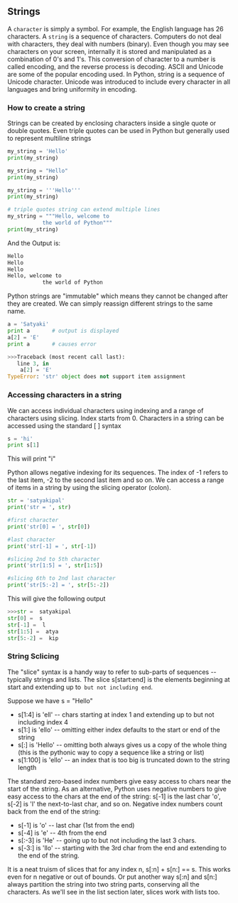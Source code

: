 ## Strings
A `character` is simply a symbol. For example, the English language has 26 characters.
A `string` is a sequence of characters.
Computers do not deal with characters, they deal with numbers (binary).
Even though you may see characters on your screen, internally it is stored and manipulated as a combination of 0's and 1's.
This conversion of character to a number is called encoding, and the reverse process is decoding. 
ASCII and Unicode are some of the popular encoding used.
In Python, string is a sequence of Unicode character.
Unicode was introduced to include every character in all languages and bring uniformity in encoding.
### How to create a string
Strings can be created by enclosing characters inside a single quote or double quotes.
Even triple quotes can be used in Python but generally used to represent multiline strings
```python
my_string = 'Hello'
print(my_string)

my_string = "Hello"
print(my_string)

my_string = '''Hello'''
print(my_string)

# triple quotes string can extend multiple lines
my_string = """Hello, welcome to
           the world of Python"""
print(my_string)
```
And the Output is:
```python
Hello
Hello
Hello
Hello, welcome to
           the world of Python

```
Python strings are "immutable" which means they cannot be changed after they are created.
We can simply reassign different strings to the same name.
```python
a = 'Satyaki'
print a       # output is displayed
a[2] = 'E'
print a       # causes error

>>>Traceback (most recent call last):
   line 3, in 
    a[2] = 'E'
TypeError: 'str' object does not support item assignment

```
### Accessing characters in a string
We can access individual characters using indexing and a range of characters using slicing. Index starts from 0. 
Characters in a string can be accessed using the standard [ ] syntax
```python
s = 'hi'
print s[1]   
```
This will print "i"

Python allows negative indexing for its sequences.
The index of -1 refers to the last item, -2 to the second last item and so on.
We can access a range of items in a string by using the slicing operator (colon).
```python
str = 'satyakipal'
print('str = ', str)

#first character
print('str[0] = ', str[0])

#last character
print('str[-1] = ', str[-1])

#slicing 2nd to 5th character
print('str[1:5] = ', str[1:5])

#slicing 6th to 2nd last character
print('str[5:-2] = ', str[5:-2])
```
This will give the following output
```python
>>>str =  satyakipal
str[0] =  s
str[-1] =  l
str[1:5] =  atya
str[5:-2] =  kip
```

### String Sclicing
The "slice" syntax is a handy way to refer to sub-parts of sequences -- typically strings and lists. The slice s[start:end] is the elements beginning at start and extending up to` but not including end`. 

Suppose we have s = "Hello"



* s[1:4] is 'ell' -- chars starting at index 1 and extending up to but not including index 4
* s[1:] is 'ello' -- omitting either index defaults to the start or end of the string
* s[:] is 'Hello' -- omitting both always gives us a copy of the whole thing (this is the pythonic way to copy a sequence like a string or list)
* s[1:100] is 'ello' -- an index that is too big is truncated down to the string length

The standard zero-based index numbers give easy access to chars near the start of the string. As an alternative, Python uses negative numbers to give easy access to the chars at the end of the string: s[-1] is the last char 'o', s[-2] is 'l' the next-to-last char, and so on. Negative index numbers count back from the end of the string:

* s[-1] is 'o' -- last char (1st from the end)
* s[-4] is 'e' -- 4th from the end
* s[:-3] is 'He' -- going up to but not including the last 3 chars.
* s[-3:] is 'llo' -- starting with the 3rd char from the end and extending to the end of the string.

It is a neat truism of slices that for any index n, s[:n] + s[n:] == s. This works even for n negative or out of bounds. Or put another way s[:n] and s[n:] always partition the string into two string parts, conserving all the characters. As we'll see in the list section later, slices work with lists too.



